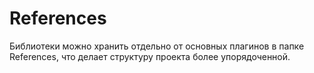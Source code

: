 # References

Библиотеки можно хранить отдельно от основных плагинов в папке References, что делает структуру проекта более упорядоченной.

